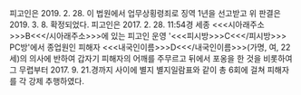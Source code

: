 피고인은 2019. 2. 28. 이 법원에서 업무상횡령죄로 징역 1년을 선고받고 위 판결은 2019. 3. 8. 확정되었다.
피고인은 2017. 2. 28. 11:54경 세종 <<<시아래주소>>>B<<</시아래주소>>>에 있는 피고인 운영 '<<<피시방>>>C<<</피시방>>> PC방'에서 종업원인 피해자 <<<내국인이름>>>D<<</내국인이름>>>(가명, 여, 22세)의 의사에 반하여 갑자기 피해자의 어깨를 주무르고 뒤에서 포옹을 한 것을 비롯하여 그 무렵부터 2017. 9. 21.경까지 사이에 별지 별지일람표와 같이 총 6회에 걸쳐 피해자를 각 강제 추행하였다.